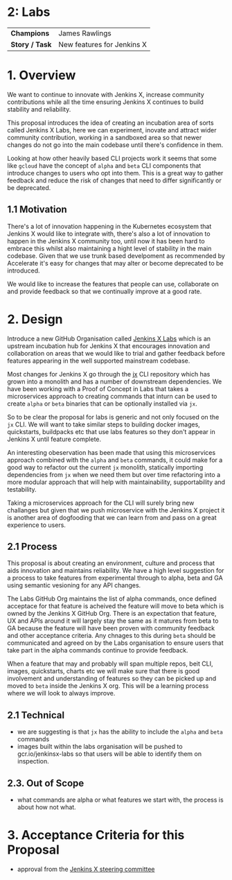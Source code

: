 
# 2: Labs


<table>
  <tr>
   <td><strong>Champions</strong>
   </td>
   <td>James Rawlings
   </td>
  </tr>
  <tr>
   <td><strong>Story / Task</strong>
   </td>
   <td>New features for Jenkins X 
   </td>
  </tr>
</table>

# 1. Overview

We want to continue to innovate with Jenkins X, increase community contributions while all the time ensuring Jenkins X continues to build stability and reliability.

This proposal introduces the idea of creating an incubation area of sorts called Jenkins X Labs, here we can experiment, inovate and attract wider community contribution, working in a sandboxed area so that newer changes do not go into the main codebase until there's confidence in them.

Looking at how other heavily based CLI projects work it seems that some like `gcloud` have the concept of `alpha` and `beta` CLI components that introduce changes to users who opt into them.  This is a great way to gather feedback and reduce the risk of changes that need to differ significantly or be deprecated.

## 1.1 Motivation

There's a lot of innovation happening in the Kubernetes ecosystem that Jenkins X would like to integrate with, there's also a lot of innovation to happen in the Jenkins X community too, until now it has been hard to embrace this whilst also maintaining a hight level of stability in the main codebase.  Given that we use trunk based develpoment as recommended by Accelerate it's easy for changes that may alter or become deprecated to be introduced.

We would like to increase the features that people can use, collaborate on and provide feedback so that we continually improve at a good rate.

# 2. Design

Introduce a new GitHub Organisation called [Jenkins X Labs](https://github.com/jenkins-x-labs) which is an upstream incubation hub for Jenkins X that encourages innovation and collaboration on areas that we would like to trial and gather feedback before features appearing in the well supported mainstream codebase.

Most changes for Jenkins X go through the [jx](https://github.com/jenkins-x/jx) CLI repository which has grown into a monolith and has a number of downstream dependencies.  We have been working with a Proof of Concept in Labs that takes a microservices approach to creating commands that inturn can be used to create `alpha` or `beta` binaries that can be optionally installed via `jx`.

So to be clear the proposal for labs is generic and not only focused on the `jx` CLI.  We will want to take similar steps to building docker images, quickstarts, buildpacks etc that use labs features so they don't appear in Jenkins X until feature complete.

An interesting obeservation has been made that using this microservices approach combined with the `alpha` and `beta` commands, it could make for a good way to refactor out the current `jx` monolith, statically importing dependencies from `jx` when we need them but over time refactoring into a more modular approach that will help with maintainability, supportability and testability.

Taking a microservices approach for the CLI will surely bring new challanges but given that we push microservice with the Jenkins X project it is another area of dogfooding that we can learn from and pass on a great experience to users.

## 2.1 Process

This proposal is about creating an environment, culture and process that aids innovation and maintains reliability.  We have a high level suggestion for a process to take features from experimental through to alpha, beta and GA using semantic vesioning for any API changes.

The Labs GitHub Org maintains the list of alpha commands, once defined acceptace for that feature is acheived the feature will move to beta which is owned by the Jenkins X GitHub Org.  There is an expectation that feature, UX and APIs around it will largely stay the same as it matures from beta to GA because the feature will have been proven with community feedback and other acceptance criteria.  Any chnages to this during `beta` should be communicated and agreed on by the Labs organisation to ensure users that take part in the alpha commands continue to provide feedback.

When a feature that may and probably will span multiple repos, beit CLI, images, quickstarts, charts etc we will make sure that there is good involvement and understanding of features so they can be picked up and moved to `beta` inside the Jenkins X org.  This will be a learning process where we will look to always improve.

## 2.1 Technical

* we are suggesting is that `jx` has the ability to include the `alpha` and `beta` commands
* images built within the labs organisation will be pushed to gcr.io/jenkinsx-labs so that users will be able to identify them on inspection.



## 2.3. Out of Scope

* what commands are alpha or what features we start with, the process is about how not what.

# 3. Acceptance Criteria for this Proposal

* approval from the [Jenkins X steering committee](https://github.com/jenkins-x/steering)

